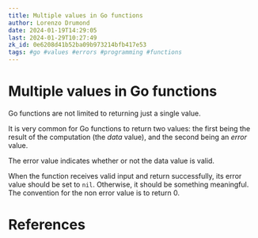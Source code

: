 ```yaml
---
title: Multiple values in Go functions
author: Lorenzo Drumond
date: 2024-01-19T14:29:05
last: 2024-01-29T10:27:49
zk_id: 0e6208d41b52ba09b973214bfb417e53
tags: #go #values #errors #programming #functions
---
```



# Multiple values in Go functions
Go functions are not limited to returning just a single value.

It is very common for Go functions to return two values: the first being the result of the computation (the _data_ value), and the second being an _error_ value.

The error value indicates whether or not the data value is valid.

When the function receives valid input and return successfully, its error value should be set to `nil`. Otherwise, it should be something meaningful. The convention for the non error value is to return 0.

# References
